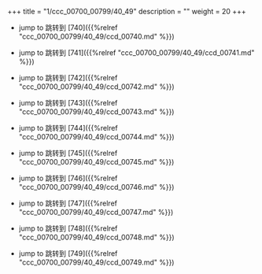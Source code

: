 +++
title = "1/ccc_00700_00799/40_49"
description = ""
weight = 20
+++

* jump to 跳转到 [740]({{%relref "ccc_00700_00799/40_49/ccd_00740.md" %}})

* jump to 跳转到 [741]({{%relref "ccc_00700_00799/40_49/ccd_00741.md" %}})

* jump to 跳转到 [742]({{%relref "ccc_00700_00799/40_49/ccd_00742.md" %}})

* jump to 跳转到 [743]({{%relref "ccc_00700_00799/40_49/ccd_00743.md" %}})

* jump to 跳转到 [744]({{%relref "ccc_00700_00799/40_49/ccd_00744.md" %}})

* jump to 跳转到 [745]({{%relref "ccc_00700_00799/40_49/ccd_00745.md" %}})

* jump to 跳转到 [746]({{%relref "ccc_00700_00799/40_49/ccd_00746.md" %}})

* jump to 跳转到 [747]({{%relref "ccc_00700_00799/40_49/ccd_00747.md" %}})

* jump to 跳转到 [748]({{%relref "ccc_00700_00799/40_49/ccd_00748.md" %}})

* jump to 跳转到 [749]({{%relref "ccc_00700_00799/40_49/ccd_00749.md" %}})

